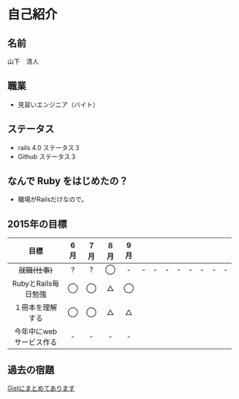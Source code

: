 # 自己紹介

## 名前
山下　清人

## 職業
- 見習いエンジニア（バイト）

## ステータス
- rails 4.0 ステータス３
- Github ステータス３

## なんで Ruby をはじめたの？
- 職場がRailsだけなので。

## 2015年の目標

|      目標             | 6月 | ７月 | ８月 | 9月 |  |  |  |  |  |  |  |  |
|:--------------------:|:---:|:---:|:---:|:---:|:---:|:---:|:---:|:---:|:---:|:---:|:---:|:---:|
| ~~就職(仕事)~~ | ? | ? | ◯ | -  | -  | -  | -  | -  | -  | -  | -  | -  |
| RubyとRails毎日勉強 | ◯ | ◯ | △ | ◯ |   |   |   |   |   |   |   |   |
| １冊本を理解する | ◯ | ◯ | △ | △ |   |   |   |   |   |   |   |   |   |
| 今年中にwebサービス作る | - | - | - | - |   |   |   |   |   |   |   |   |   |

## 過去の宿題
[Gistにまとめてあります](https://gist.github.com/seisonshi/42fd55de57947978b641)
